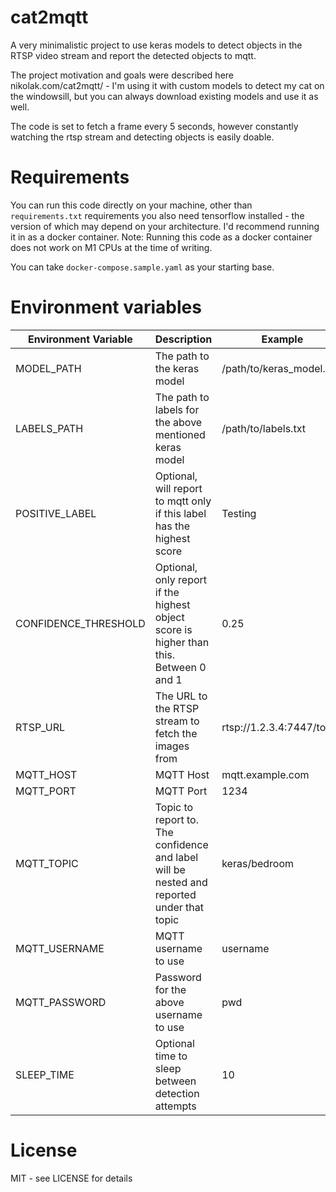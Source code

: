 # cat2mqtt

A very minimalistic project to use keras models to detect objects in the RTSP video stream and report the detected objects to mqtt.

The project motivation and goals were described here nikolak.com/cat2mqtt/ - I'm using it with custom models to detect my cat on the windowsill, but you can
always download existing models and use it as well.

The code is set to fetch a frame every 5 seconds, however constantly watching the rtsp stream and detecting objects is easily doable.

# Requirements

You can run this code directly on your machine, other than `requirements.txt` requirements you also need tensorflow installed - the
version of which may depend on your architecture. I'd recommend running it in as a docker container. 
Note: Running this code as a docker container does not work on M1 CPUs at the time of writing.

You can take `docker-compose.sample.yaml` as your starting base.

# Environment variables


| Environment Variable | Description                                                                               | Example                   | Default        |
|----------------------|-------------------------------------------------------------------------------------------|---------------------------|----------------|
| MODEL_PATH           | The path to the keras model                                                               | /path/to/keras_model.h5   | keras_model.h5 |
| LABELS_PATH          | The path to labels for the above mentioned keras model                                    | /path/to/labels.txt       | labels.txt     |
| POSITIVE_LABEL       | Optional, will report to mqtt only if this label has the highest score                    | Testing                   | None           |
| CONFIDENCE_THRESHOLD | Optional, only report if the highest object score is higher than this. Between 0 and 1    | 0.25                      | 0              |
| RTSP_URL             | The URL to the RTSP stream to fetch the images from                                       | rtsp://1.2.3.4:7447/token | None           |
| MQTT_HOST            | MQTT Host                                                                                 | mqtt.example.com          | None           |
| MQTT_PORT            | MQTT Port                                                                                 | 1234                      | 1883           |
| MQTT_TOPIC           | Topic to report to. The confidence and label will be nested and reported under that topic | keras/bedroom             | None           |
| MQTT_USERNAME        | MQTT username to use                                                                      | username                  | None           |
| MQTT_PASSWORD        | Password for the above username to use                                                    | pwd                       | None           |
| SLEEP_TIME           | Optional time to sleep between detection attempts                                         | 10                        | 5              |

# License

MIT - see LICENSE for details